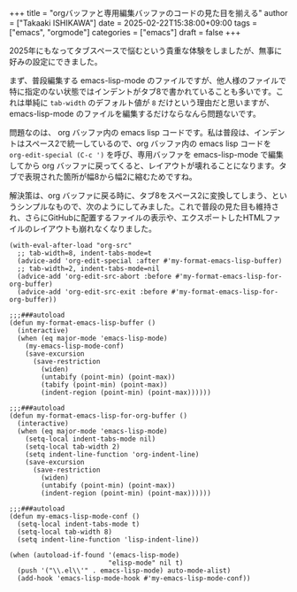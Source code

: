 +++
title = "orgバッファと専用編集バッファのコードの見た目を揃える"
author = ["Takaaki ISHIKAWA"]
date = 2025-02-22T15:38:00+09:00
tags = ["emacs", "orgmode"]
categories = ["emacs"]
draft = false
+++

2025年にもなってタブスペースで悩むという貴重な体験をしましたが、無事に好みの設定にできました。

まず、普段編集する emacs-lisp-mode のファイルですが、他人様のファイルで特に指定のない状態ではインデントがタブ8で書かれていることも多いです。これは単純に `tab-width` のデフォルト値が `8` だけという理由だと思いますが、emacs-lisp-mode のファイルを編集するだけならなんら問題ないです。

問題なのは、 org バッファ内の emacs lisp コードです。私は普段は、インデントはスペース2で統一しているので、org バッファ内の emacs lisp コードを `org-edit-special (C-c ')` を呼び、専用バッファを emacs-lisp-mode で編集してから org バッファに戻ってくると、レイアウトが壊れることになります。タブで表現された箇所が幅8から幅2に縮むためですね。

解決策は、org バッファに戻る時に、タブ8をスペース2に変換してしまう、というシンプルなもので、次のようにしてみました。これで普段の見た目も維持され、さらにGitHubに配置するファイルの表示や、エクスポートしたHTMLファイルのレイアウトも崩れなくなりました。

```emacs-lisp
(with-eval-after-load "org-src"
  ;; tab-width=8, indent-tabs-mode=t
  (advice-add 'org-edit-special :after #'my-format-emacs-lisp-buffer)
  ;; tab-width=2, indent-tabs-mode=nil
  (advice-add 'org-edit-src-abort :before #'my-format-emacs-lisp-for-org-buffer)
  (advice-add 'org-edit-src-exit :before #'my-format-emacs-lisp-for-org-buffer))
```

```emacs-lisp
;;;###autoload
(defun my-format-emacs-lisp-buffer ()
  (interactive)
  (when (eq major-mode 'emacs-lisp-mode)
    (my-emacs-lisp-mode-conf)
    (save-excursion
      (save-restriction
        (widen)
        (untabify (point-min) (point-max))
        (tabify (point-min) (point-max))
        (indent-region (point-min) (point-max))))))

;;;###autoload
(defun my-format-emacs-lisp-for-org-buffer ()
  (interactive)
  (when (eq major-mode 'emacs-lisp-mode)
    (setq-local indent-tabs-mode nil)
    (setq-local tab-width 2)
    (setq indent-line-function 'org-indent-line)
    (save-excursion
      (save-restriction
        (widen)
        (untabify (point-min) (point-max))
        (indent-region (point-min) (point-max))))))
```

```emacs-lisp
;;;###autoload
(defun my-emacs-lisp-mode-conf ()
  (setq-local indent-tabs-mode t)
  (setq-local tab-width 8)
  (setq indent-line-function 'lisp-indent-line))

(when (autoload-if-found '(emacs-lisp-mode)
                         "elisp-mode" nil t)
  (push '("\\.el\\'" . emacs-lisp-mode) auto-mode-alist)
  (add-hook 'emacs-lisp-mode-hook #'my-emacs-lisp-mode-conf))
```
